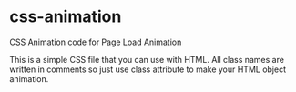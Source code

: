 # css-animation
CSS Animation code for Page Load Animation

This is a simple CSS file that you can use with HTML. All class names are written in comments so just use class attribute to make your HTML object animation.

